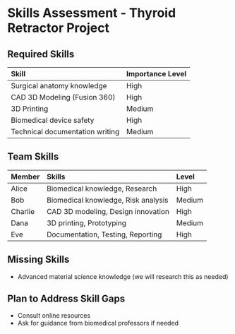 # Skills Assessment - Thyroid Retractor Project

## Required Skills
| Skill                         | Importance Level |
|:-------------------------------|:-----------------|
| Surgical anatomy knowledge     | High             |
| CAD 3D Modeling (Fusion 360)    | High             |
| 3D Printing                    | Medium           |
| Biomedical device safety       | High             |
| Technical documentation writing| Medium           |

## Team Skills
| Member    | Skills                                 | Level  |
|:----------|:---------------------------------------|:-------|
| Alice     | Biomedical knowledge, Research         | High   |
| Bob       | Biomedical knowledge, Risk analysis    | Medium |
| Charlie   | CAD 3D modeling, Design innovation     | High   |
| Dana      | 3D printing, Prototyping                | Medium |
| Eve       | Documentation, Testing, Reporting      | High   |

## Missing Skills
- Advanced material science knowledge (we will research this as needed)

## Plan to Address Skill Gaps
- Consult online resources
- Ask for guidance from biomedical professors if needed